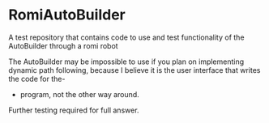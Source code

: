 # RomiAutoBuilder
A test repository that contains code to use and test functionality of the AutoBuilder through a romi robot

The AutoBuilder may be impossible to use if you plan on implementing dynamic path following, because I believe it is the user interface that writes the code for the-
- program, not the other way around. 

Further testing required for full answer.
